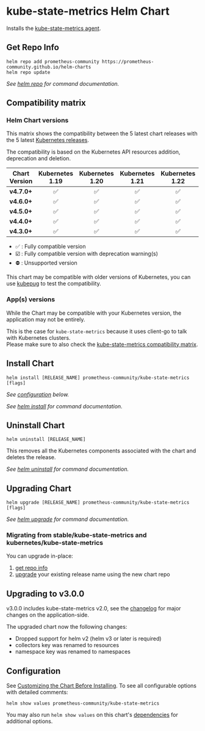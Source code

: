 # kube-state-metrics Helm Chart

Installs the [kube-state-metrics agent](https://github.com/kubernetes/kube-state-metrics).

## Get Repo Info

```console
helm repo add prometheus-community https://prometheus-community.github.io/helm-charts
helm repo update
```

_See [helm repo](https://helm.sh/docs/helm/helm_repo/) for command documentation._

## Compatibility matrix

### Helm Chart versions

This matrix shows the compatibility between the 5 latest chart releases with the 5 latest [Kubernetes releases](https://github.com/kubernetes/kubernetes/releases).

The compatibility is based on the Kubernetes API resources addition, deprecation and deletion.

<!-- START COMPATIBILITY MATRIX -->
| **Chart Version** | **Kubernetes 1.19** | **Kubernetes 1.20** | **Kubernetes 1.21** | **Kubernetes 1.22** | **Kubernetes 1.23** |
|-------------------|:-------------------:|:-------------------:|:-------------------:|:-------------------:|:-------------------:|
| **v4.7.0+** | ✅ | ✅ | ✅ | ✅ | ✅ |
| **v4.6.0+** | ✅ | ✅ | ✅ | ✅ | ✅ |
| **v4.5.0+** | ✅ | ✅ | ✅ | ✅ | ✅ |
| **v4.4.0+** | ✅ | ✅ | ✅ | ✅ | ✅ |
| **v4.3.0+** | ✅ | ✅ | ✅ | ✅ | ✅ |
<!-- END COMPATIBILITY MATRIX -->

* ✅ : Fully compatible version
* ☑️ : Fully compatible version with deprecation warning(s)
* ⛔️ : Unsupported version

This chart may be compatible with older versions of Kubernetes, you can use [kubepug](https://github.com/rikatz/kubepug) to test the compatibility.

### App(s) versions

While the Chart may be compatible with your Kubernetes version, the application may not be entirely.

This is the case for `kube-state-metrics` because it uses client-go to talk with Kubernetes clusters.\
Please make sure to also check the [kube-state-metrics compatibility matrix](https://github.com/kubernetes/kube-state-metrics/blob/master/README.md#kubernetes-version).

## Install Chart

```console
helm install [RELEASE_NAME] prometheus-community/kube-state-metrics [flags]
```

_See [configuration](#configuration) below._

_See [helm install](https://helm.sh/docs/helm/helm_install/) for command documentation._

## Uninstall Chart

```console
helm uninstall [RELEASE_NAME]
```

This removes all the Kubernetes components associated with the chart and deletes the release.

_See [helm uninstall](https://helm.sh/docs/helm/helm_uninstall/) for command documentation._

## Upgrading Chart

```console
helm upgrade [RELEASE_NAME] prometheus-community/kube-state-metrics [flags]
```

_See [helm upgrade](https://helm.sh/docs/helm/helm_upgrade/) for command documentation._

### Migrating from stable/kube-state-metrics and kubernetes/kube-state-metrics

You can upgrade in-place:

1. [get repo info](#get-repo-info)
1. [upgrade](#upgrading-chart) your existing release name using the new chart repo

## Upgrading to v3.0.0

v3.0.0 includes kube-state-metrics v2.0, see the [changelog](https://github.com/kubernetes/kube-state-metrics/blob/release-2.0/CHANGELOG.md) for major changes on the application-side.

The upgraded chart now the following changes:

* Dropped support for helm v2 (helm v3 or later is required)
* collectors key was renamed to resources
* namespace key was renamed to namespaces

## Configuration

See [Customizing the Chart Before Installing](https://helm.sh/docs/intro/using_helm/#customizing-the-chart-before-installing). To see all configurable options with detailed comments:

```console
helm show values prometheus-community/kube-state-metrics
```

You may also run `helm show values` on this chart's [dependencies](#dependencies) for additional options.
